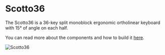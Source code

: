 # Scotto36

The Scotto36 is a 36-key split monoblock ergonomic ortholinear keyboard with 15° of angle on each half.

You can read more about the components and how to build it [here](https://scottokeebs.com/blogs/keyboards/scotto36-handwired-keyboard).

![Scotto36](https://user-images.githubusercontent.com/8194147/191559764-12b65543-1ca8-4dc2-a64d-7f86911f9ffd.jpg)
